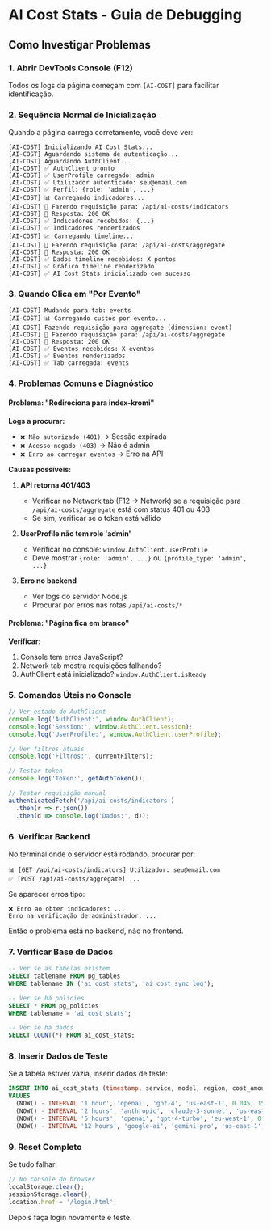 # AI Cost Stats - Guia de Debugging

## Como Investigar Problemas

### 1. Abrir DevTools Console (F12)

Todos os logs da página começam com `[AI-COST]` para facilitar identificação.

### 2. Sequência Normal de Inicialização

Quando a página carrega corretamente, você deve ver:

```
[AI-COST] Inicializando AI Cost Stats...
[AI-COST] Aguardando sistema de autenticação...
[AI-COST] Aguardando AuthClient...
[AI-COST] ✅ AuthClient pronto
[AI-COST] ✅ UserProfile carregado: admin
[AI-COST] ✅ Utilizador autenticado: seu@email.com
[AI-COST] ✅ Perfil: {role: 'admin', ...}
[AI-COST] 📊 Carregando indicadores...
[AI-COST] 📡 Fazendo requisição para: /api/ai-costs/indicators
[AI-COST] 📡 Resposta: 200 OK
[AI-COST] ✅ Indicadores recebidos: {...}
[AI-COST] ✅ Indicadores renderizados
[AI-COST] 📈 Carregando timeline...
[AI-COST] 📡 Fazendo requisição para: /api/ai-costs/aggregate
[AI-COST] 📡 Resposta: 200 OK
[AI-COST] ✅ Dados timeline recebidos: X pontos
[AI-COST] ✅ Gráfico timeline renderizado
[AI-COST] ✅ AI Cost Stats inicializado com sucesso
```

### 3. Quando Clica em "Por Evento"

```
[AI-COST] Mudando para tab: events
[AI-COST] 📊 Carregando custos por evento...
[AI-COST] Fazendo requisição para aggregate (dimension: event)
[AI-COST] 📡 Fazendo requisição para: /api/ai-costs/aggregate
[AI-COST] 📡 Resposta: 200 OK
[AI-COST] ✅ Eventos recebidos: X eventos
[AI-COST] ✅ Eventos renderizados
[AI-COST] ✅ Tab carregada: events
```

### 4. Problemas Comuns e Diagnóstico

#### Problema: "Redireciona para index-kromi"

**Logs a procurar:**
- `❌ Não autorizado (401)` → Sessão expirada
- `❌ Acesso negado (403)` → Não é admin
- `❌ Erro ao carregar eventos` → Erro na API

**Causas possíveis:**

1. **API retorna 401/403**
   - Verificar no Network tab (F12 → Network) se a requisição para `/api/ai-costs/aggregate` está com status 401 ou 403
   - Se sim, verificar se o token está válido

2. **UserProfile não tem role 'admin'**
   - Verificar no console: `window.AuthClient.userProfile`
   - Deve mostrar `{role: 'admin', ...}` ou `{profile_type: 'admin', ...}`

3. **Erro no backend**
   - Ver logs do servidor Node.js
   - Procurar por erros nas rotas `/api/ai-costs/*`

#### Problema: "Página fica em branco"

**Verificar:**
1. Console tem erros JavaScript?
2. Network tab mostra requisições falhando?
3. AuthClient está inicializado? `window.AuthClient.isReady`

### 5. Comandos Úteis no Console

```javascript
// Ver estado do AuthClient
console.log('AuthClient:', window.AuthClient);
console.log('Session:', window.AuthClient.session);
console.log('UserProfile:', window.AuthClient.userProfile);

// Ver filtros atuais
console.log('Filtros:', currentFilters);

// Testar token
console.log('Token:', getAuthToken());

// Testar requisição manual
authenticatedFetch('/api/ai-costs/indicators')
  .then(r => r.json())
  .then(d => console.log('Dados:', d));
```

### 6. Verificar Backend

No terminal onde o servidor está rodando, procurar por:

```
📊 [GET /api/ai-costs/indicators] Utilizador: seu@email.com
✅ [POST /api/ai-costs/aggregate] ...
```

Se aparecer erros tipo:
```
❌ Erro ao obter indicadores: ...
Erro na verificação de administrador: ...
```

Então o problema está no backend, não no frontend.

### 7. Verificar Base de Dados

```sql
-- Ver se as tabelas existem
SELECT tablename FROM pg_tables 
WHERE tablename IN ('ai_cost_stats', 'ai_cost_sync_log');

-- Ver se há policies
SELECT * FROM pg_policies 
WHERE tablename = 'ai_cost_stats';

-- Ver se há dados
SELECT COUNT(*) FROM ai_cost_stats;
```

### 8. Inserir Dados de Teste

Se a tabela estiver vazia, inserir dados de teste:

```sql
INSERT INTO ai_cost_stats (timestamp, service, model, region, cost_amount, tokens_total)
VALUES 
  (NOW() - INTERVAL '1 hour', 'openai', 'gpt-4', 'us-east-1', 0.045, 1500),
  (NOW() - INTERVAL '2 hours', 'anthropic', 'claude-3-sonnet', 'us-east-1', 0.032, 1200),
  (NOW() - INTERVAL '5 hours', 'openai', 'gpt-4-turbo', 'eu-west-1', 0.028, 1000),
  (NOW() - INTERVAL '12 hours', 'google-ai', 'gemini-pro', 'us-east-1', 0.015, 800);
```

### 9. Reset Completo

Se tudo falhar:

```javascript
// No console do browser
localStorage.clear();
sessionStorage.clear();
location.href = '/login.html';
```

Depois faça login novamente e teste.

